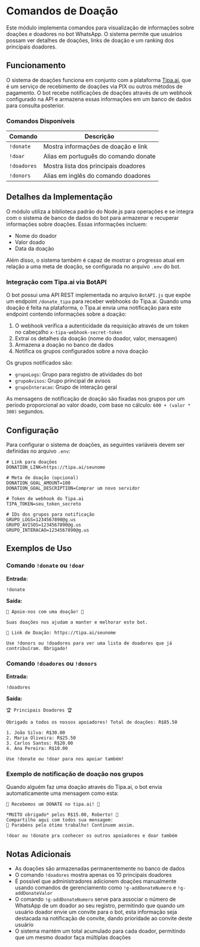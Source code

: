 # Comandos de Doação

Este módulo implementa comandos para visualização de informações sobre doações e doadores no bot WhatsApp. O sistema permite que usuários possam ver detalhes de doações, links de doação e um ranking dos principais doadores.

## Funcionamento

O sistema de doações funciona em conjunto com a plataforma [Tipa.ai](https://tipa.ai), que é um serviço de recebimento de doações via PIX ou outros métodos de pagamento. O bot recebe notificações de doações através de um webhook configurado na API e armazena essas informações em um banco de dados para consulta posterior.

### Comandos Disponíveis

| Comando | Descrição |
|---------|-----------|
| `!donate` | Mostra informações de doação e link |
| `!doar` | Alias em português do comando donate |
| `!doadores` | Mostra lista dos principais doadores |
| `!donors` | Alias em inglês do comando doadores |

## Detalhes da Implementação

O módulo utiliza a biblioteca padrão do Node.js para operações e se integra com o sistema de banco de dados do bot para armazenar e recuperar informações sobre doações. Essas informações incluem:

- Nome do doador
- Valor doado
- Data da doação

Além disso, o sistema também é capaz de mostrar o progresso atual em relação a uma meta de doação, se configurada no arquivo `.env` do bot.

### Integração com Tipa.ai via BotAPI

O bot possui uma API REST implementada no arquivo `BotAPI.js` que expõe um endpoint `/donate_tipa` para receber webhooks do Tipa.ai. Quando uma doação é feita na plataforma, o Tipa.ai envia uma notificação para este endpoint contendo informações sobre a doação:

1. O webhook verifica a autenticidade da requisição através de um token no cabeçalho `x-tipa-webhook-secret-token`
2. Extrai os detalhes da doação (nome do doador, valor, mensagem)
3. Armazena a doação no banco de dados
4. Notifica os grupos configurados sobre a nova doação

Os grupos notificados são:
- `grupoLogs`: Grupo para registro de atividades do bot
- `grupoAvisos`: Grupo principal de avisos
- `grupoInteracao`: Grupo de interação geral

As mensagens de notificação de doação são fixadas nos grupos por um período proporcional ao valor doado, com base no cálculo: `600 + (valor * 300)` segundos.

## Configuração

Para configurar o sistema de doações, as seguintes variáveis devem ser definidas no arquivo `.env`:

```env
# Link para doações
DONATION_LINK=https://tipa.ai/seunome

# Meta de doação (opcional)
DONATION_GOAL_AMOUNT=100
DONATION_GOAL_DESCRIPTION=Comprar um novo servidor

# Token de webhook do Tipa.ai
TIPA_TOKEN=seu_token_secreto

# IDs dos grupos para notificação
GRUPO_LOGS=1234567890@g.us
GRUPO_AVISOS=1234567890@g.us
GRUPO_INTERACAO=1234567890@g.us
```

## Exemplos de Uso

### Comando `!donate` ou `!doar`

**Entrada:**
```
!donate
```

**Saída:**
```
💖 Apoie-nos com uma doação! 💖

Suas doações nos ajudam a manter e melhorar este bot.

🔗 Link de Doação: https://tipa.ai/seunome

Use !donors ou !doadores para ver uma lista de doadores que já contribuíram. Obrigado!
```

### Comando `!doadores` ou `!donors`

**Entrada:**
```
!doadores
```

**Saída:**
```
🏆 Principais Doadores 🏆

Obrigado a todos os nossos apoiadores! Total de doações: R$85.50

1. João Silva: R$30.00
2. Maria Oliveira: R$25.50
3. Carlos Santos: R$20.00
4. Ana Pereira: R$10.00

Use !donate ou !doar para nos apoiar também!
```

### Exemplo de notificação de doação nos grupos

Quando alguém faz uma doação através do Tipa.ai, o bot envia automaticamente uma mensagem como esta:

```
💸 Recebemos um DONATE no tipa.ai! 🥳

*MUITO obrigado* pelos R$15.00, Roberto! 🥰
Compartilho aqui com todos sua mensagem:
💬 Parabéns pelo ótimo trabalho! Continuem assim.

!doar ou !donate pra conhecer os outros apoiadores e doar também
```

## Notas Adicionais

- As doações são armazenadas permanentemente no banco de dados
- O comando `!doadores` mostra apenas os 10 principais doadores
- É possível que administradores adicionem doações manualmente usando comandos de gerenciamento como `!g-addDonateNumero` e `!g-addDonateValor`
- O comando `!g-addDonateNumero` serve para associar o número de WhatsApp de um doador ao seu registro, permitindo que quando um usuário doador envie um convite para o bot, esta informação seja destacada na notificação de convite, dando prioridade ao convite deste usuário
- O sistema mantém um total acumulado para cada doador, permitindo que um mesmo doador faça múltiplas doações